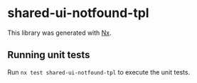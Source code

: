 # shared-ui-notfound-tpl

This library was generated with [Nx](https://nx.dev).

## Running unit tests

Run `nx test shared-ui-notfound-tpl` to execute the unit tests.
